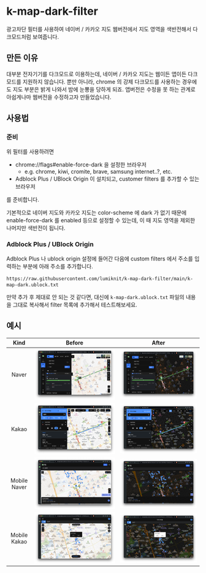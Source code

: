 # k-map-dark-filter

광고차단 필터를 사용하여 네이버 / 카카오 지도 웹버전에서 지도 영역을 색반전해서 다크모드처럼 보여줍니다.

## 만든 이유

대부분 전자기기를 다크모드로 이용하는데, 네이버 / 카카오 지도는 웹이든 앱이든 다크모드를 지원하지
않습니다. 뿐만 아니라, chrome 의 강제 다크모드를 사용하는 경우에도 지도 부분은 밝게 나와서
밤에 눈뽕을 당하게 되죠. 앱버전은 수정을 못 하는 관계로 아쉽게나마 웹버전을 수정하고자 만들었습니다.

## 사용법

### 준비

위 필터를 사용하려면

- chrome://flags#enable-force-dark 을 설정한 브라우저
  - e.g. chrome, kiwi, cromite, brave, samsung internet..?, etc.
- Adblock Plus / UBlock Origin 이 설치되고, customer filters 를 추가할 수 있는 브라우저

를 준비합니다.

기본적으로 네이버 지도와 카카오 지도는 color-scheme 에 dark 가 없기 때문에 enable-force-dark 를 enabled 등으로 설정할 수 있는데, 이 때 지도 영역을 제외한 나머지만 색반전이 됩니다.

### Adblock Plus / UBlock Origin

Adblock Plus 나 ublock origin 설정에 들어간 다음에 custom filters 에서 주소를 입력하는 부분에 아래 주소를 추가합니다.

```filter
https://raw.githubusercontent.com/lumiknit/k-map-dark-filter/main/k-map-dark.ublock.txt
```

만약 추가 후 제대로 안 되는 것 같다면, 대신에 `k-map-dark.ublock.txt` 파일의 내용을 그대로 복사해서 filter 목록에 추가해서 테스트해보세요.

## 예시

| Kind | Before | After |
|:----:|:------:|:-----:|
| Naver | ![naver-before](./img/naver-before.png) | ![naver-after](./img/naver-after.png) |
| Kakao | ![kakao-before](./img/kakao-before.png) | ![kakao-after](./img/kakao-after.png) |
| Mobile Naver | ![m-naver-before](./img/m-naver-before.png) | ![m-naver-after](./img/m-naver-after.png) |
| Mobile Kakao | ![m-kakao-before](./img/m-kakao-before.png) | ![m-kakao-after](./img/m-kakao-after.png) |
